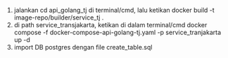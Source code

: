 1. jalankan cd api_golang_tj di terminal/cmd, lalu ketikan docker build -t image-repo/builder/service_tj .
2. di path service_transjakarta, ketikan di dalam terminal/cmd docker compose -f docker-compose-api-golang-tj.yaml -p service_tranjakarta up -d
3. import DB postgres dengan file create_table.sql
